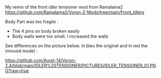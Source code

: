 My remix of the front idler tensioner mod from Ramalama2
https://github.com/Ramalama2/Voron-2-Mods/tree/main/Front_Idlers

Body Part was too fragile :
- The 4 pins on body broken easily
- Body walls were too small. I increased the walls

See differences on the picture below. In bleu the original and in red the imroved model :

https://github.com/Aurel-14/Voron-2.4/blob/main/IDLER%20TENSIONER/PICTURES/IDLER_TENSIONER_01.PNG?raw=true
